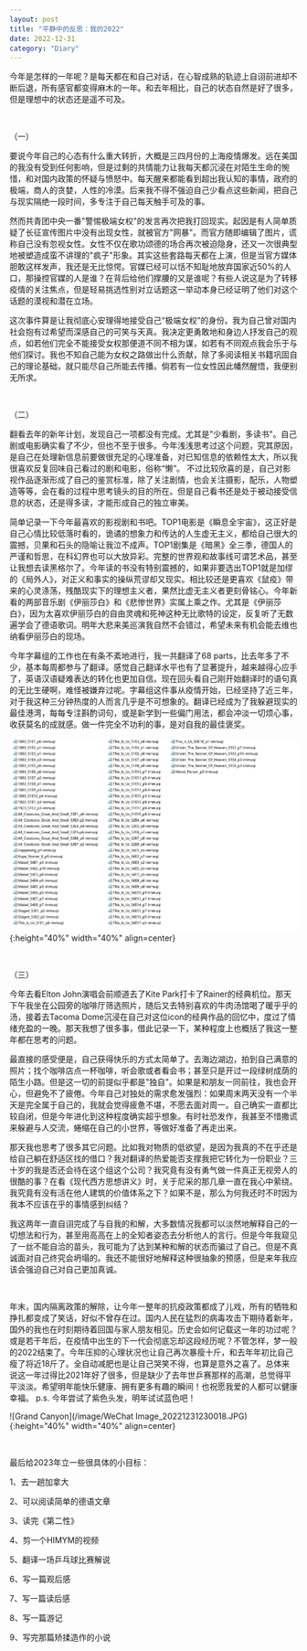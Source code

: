 ```yaml
---
layout: post
title: "平静中的反思：我的2022"
date: 2022-12-31
category: "Diary"
---
```


今年是怎样的一年呢？是每天都在和自己对话，在心智成熟的轨迹上自诩前进却不断后退，所有感官都变得麻木的一年。和去年相比，自己的状态自然是好了很多，但是理想中的状态还是遥不可及。

<!--more-->

&nbsp;&nbsp;

（一）

要说今年自己的心态有什么重大转折，大概是三四月份的上海疫情爆发。远在美国的我没有受到任何影响，但是过剩的共情能力让我每天都沉浸在对陌生生命的惋惜，和对国内政策的怀疑与愤怒中。每天醒来都能看到超出我认知的事情，政府的极端，商人的贪婪，人性的冷漠。后来我不得不强迫自己少看点这些新闻，把自己与现实隔绝一段时间，多专注于自己每天触手可及的事。

然而共青团中央一番"警惕极端女权"的发言再次把我打回现实。起因是有人简单质疑了长征宣传图片中没有出现女性，就被官方"网暴"。而官方随即编辑了图片，谎称自己没有忽视女性。女性不仅在歌功颂德的场合再次被迫隐身，还又一次很典型地被塑造成蛮不讲理的"疯子"形象。其实这些套路每天都在上演，但是当官方媒体胆敢这样发声，我还是无比惊愕。官媒已经可以恬不知耻地放弃国家近50%的人口，那操控官媒的人是谁？在背后给他们撑腰的又是谁呢？有些人说这是为了转移疫情的关注焦点，但是轻易挑选性别对立话题这一举动本身已经证明了他们对这个话题的漠视和潜在立场。

这次事件算是让我彻底心安理得地接受自己“极端女权”的身份。我为自己曾对国内社会抱有过希望而深感自己的可笑与天真。我决定更勇敢地和身边人抒发自己的观点，如若他们完全不能接受女权那便道不同不相为谋，如若有不同观点我会乐于与他们探讨。我也不知自己能为女权之路做出什么贡献，除了多阅读相关书籍巩固自己的理论基础，就只能尽自己所能去传播。倘若有一位女性因此幡然醒悟，我便别无所求。

&nbsp;&nbsp;

（二）

翻看去年的新年计划，发现自己一项都没有完成。尤其是"少看剧，多读书"。自己剧或电影确实看了不少，但也不至于很多。今年浅浅思考过这个问题，究其原因，是自己在处理新信息前要做很充足的心理准备，对已知信息的依赖性太大，所以我很喜欢反复回味自己看过的剧和电影，俗称“懒”。
不过比较欣喜的是，自己对影视作品逐渐形成了自己的鉴赏标准，除了关注剧情，也会关注摄影，配乐，人物塑造等等，会在看的过程中思考镜头的目的所在。但是自己看书还是处于被动接受信息的状态，还是得多读，才能形成自己的独立审美。

简单记录一下今年最喜欢的影视剧和书吧。TOP1电影是《瞬息全宇宙》，这正好是自己心情比较低落时看的，诡谲的想象力和传达的人生虚无主义，都给自己很大的震撼，贝果和石头的隐喻让我泣不成声。TOP1剧集是《暗黑》全三季，德国人的严谨和哲思，在科幻界也可以大放异彩。完整的世界观和故事线可谓艺术品，甚至让我想去读黑格尔了。今年读的书没有特别震撼的，如果非要选出TOP1就是加缪的《局外人》，对正义和事实的操纵荒谬却又现实。相比较还是更喜欢《鼠疫》带来的心灵涤荡，残酷现实下的理想主义者，果然比虚无主义者更刻骨铭心。今年新看的两部音乐剧《伊丽莎白》和《悲惨世界》实属上乘之作。尤其是《伊丽莎白》，因为太喜欢伊丽莎白的自由灵魂和死神这种无比歌特的设定，反复听了无数遍学会了德语歌词。明年大悲来美巡演我自然不会错过，希望未来有机会能去维也纳看伊丽莎白的现场。

今年字幕组的工作也在有条不紊地进行，我一共翻译了68 parts，比去年多了不少，基本每周都参与了翻译。感觉自己翻译水平也有了显著提升，越来越得心应手了，英语汉语疑难表达的转化也更加自信。现在回头看自己刚开始翻译时的语句真的无比生硬啊，难怪被嫌弃过呢。字幕组这件事从疫情开始，已经坚持了近三年，对于我这种三分钟热度的人而言几乎是不可想象的。翻译已经成为了我躲避现实的最佳港湾，每每专注斟酌词句，或是新学到一些偏门用法，都会冲淡一切烦心事，收获莫名的成就感。做一件完全不功利的事，是对自我的最佳褒奖。

![2022NewZMZ](/image/2022SRT.PNG){:height="40%" width="40%" align=center}

&nbsp;&nbsp;

（三）

今年去看Elton John演唱会前顺道去了Kite Park打卡了Rainer的经典机位。那天下午我坐在公园旁的咖啡厅筛选照片，随后又去特别喜欢的牛肉汤馆喝了暖乎乎的汤，接着去Tacoma Dome沉浸在自己对这位icon的经典作品的回忆中，度过了情绪充盈的一晚。那天我想了很多事，借此记录一下，某种程度上也概括了我这一整年都在思考的问题。

最直接的感受便是，自己获得快乐的方式太简单了。去海边湖边，拍到自己满意的照片；找个咖啡店点一杯咖啡，听会歌或者看会书；甚至只是开过一段绿树成荫的陌生小路。但是这一切的前提似乎都是"独自"。如果是和朋友一同前往，我也会开心，但避免不了疲倦。今年自己对独处的需求愈发强烈：如果周末两天没有一个半天是完全属于自己的，我就会觉得疲惫不堪，不愿去面对周一。自己确实一直都比较自闭，但是今年进化到这种程度确实超乎想象。有时社恐发作，我甚至不惜撒谎来躲避与人交流，蜷缩在自己的小世界，等做好准备了再走出来。

那天我也思考了很多其它问题。比如我对物质的低欲望，是因为我真的不在乎还是给自己躺在舒适区找的借口？我对翻译的热爱能否支撑我把它转化为一份职业？三十岁的我是否还会待在这个组这个公司？我究竟有没有勇气做一件真正无视旁人的很酷的事？在看《现代西方思想讲义》时，关于尼采的那几章一直在我心中萦绕。我究竟有没有活在他人建筑的价值体系之下？如果不是，那么为何我还时不时因为我本不应该在乎的事情感到纠结？

我这两年一直自诩完成了与自我的和解，大多数情况我都可以淡然地解释自己的一切想法和行为，甚至用高高在上的全知者姿态去分析他人的言行。但是今年我窥见了一丝不能自洽的苗头，我可能为了达到某种和解的状态而骗过了自己。但是不真诚面对自己终究会坍塌的。我还不能很好地解释这种很抽象的预感，但是来年我应该会强迫自己对自己更加真诚。

&nbsp;&nbsp;

年末，国内隔离政策的解除，让今年一整年的抗疫政策都成了儿戏，所有的牺牲和挣扎都变成了笑话，好似不曾存在过。国内人民在猛烈的病毒攻击下期待着新年，国外的我也在时刻期待着回国与家人朋友相见。历史会如何记载这一年的功过呢？或是若干年后，在疫情中出生的下一代会彻底忘却这段经历呢？不管怎样，梦一般的2022结束了。今年压抑的心理状况也让自己再次暴瘦十斤，和去年年初比自己瘦了将近18斤了。全自动减肥也是让自己哭笑不得，也算是意外之喜了。总体来说这一年过得比2021年好了很多，但是缺少了去年世乒赛那样的高潮，总觉得平平淡淡。希望明年能快乐健康、拥有更多有趣的瞬间！也祝愿我爱的人都可以健康幸福。
p.s. 今年尝试了紫色头发，明年试试蓝色吧！

![Grand Canyon](/image/WeChat Image_20221231230018.JPG){:height="40%" width="40%" align=center}

&nbsp;&nbsp;

最后给2023年立一些很具体的小目标：

1、去一趟加拿大

2、可以阅读简单的德语文章

3、读完《第二性》

4、剪一个HIMYM的视频

5、翻译一场乒乓球比赛解说

6、写一篇观后感

7、写一篇读后感

8、写一篇游记

9、写完那篇矫揉造作的小说
